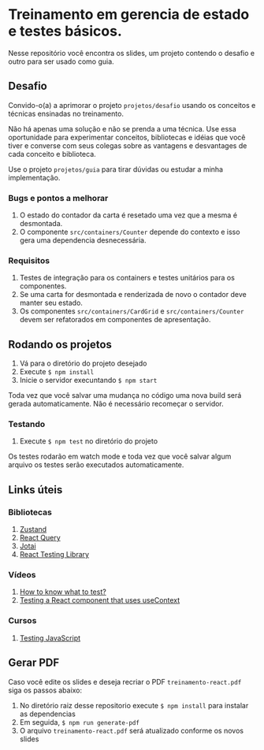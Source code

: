 # Treinamento em gerencia de estado e testes básicos.

Nesse repositório você encontra os slides, um projeto contendo o desafio e outro para ser usado como guia.

## Desafio

Convido-o(a) a aprimorar o projeto `projetos/desafio` usando os conceitos e técnicas ensinadas no treinamento.

Não há apenas uma solução e não se prenda a uma técnica. Use essa oportunidade para experimentar conceitos, bibliotecas e idéias que você tiver e converse com seus colegas sobre as vantagens e desvantages de cada conceito e biblioteca.

Use o projeto `projetos/guia` para tirar dúvidas ou estudar a minha implementação.

### Bugs e pontos a melhorar

1. O estado do contador da carta é resetado uma vez que a mesma é desmontada.
2. O componente `src/containers/Counter` depende do contexto e isso gera uma dependencia desnecessária.

### Requisitos

1. Testes de integração para os containers e testes unitários para os componentes.
2. Se uma carta for desmontada e renderizada de novo o contador deve manter seu estado.
3. Os componentes `src/containers/CardGrid` e `src/containers/Counter` devem ser refatorados em componentes de apresentação.
   
## Rodando os projetos

1. Vá para o diretório do projeto desejado
2. Execute `$ npm install`
3. Inicie o servidor execuntando `$ npm start`

Toda vez que você salvar uma mudança no código uma nova build será gerada automaticamente.
Não é necessário recomeçar o servidor.

### Testando

1. Execute `$ npm test` no diretório do projeto

Os testes rodarão em watch mode e toda vez que você salvar algum arquivo os testes serão executados automaticamente. 

## Links úteis

### Bibliotecas

1. [Zustand](https://zustand-demo.pmnd.rs/)
2. [React Query](https://react-query-v3.tanstack.com/)
3. [Jotai](https://jotai.org/)
4. [React Testing Library](https://testing-library.com/docs/react-testing-library/intro)

### Vídeos

1. [How to know what to test?](https://www.youtube.com/watch?v=ahrvE062Kv4)
2. [Testing a React component that uses useContext](https://www.youtube.com/watch?v=3yiialslPbc)

### Cursos

1. [Testing JavaScript](https://testingjavascript.com/)

## Gerar PDF 

Caso você edite os slides e deseja recriar o PDF `treinamento-react.pdf` siga os passos abaixo:

1. No diretório raiz desse repositorio execute `$ npm install` para instalar as dependencias
2. Em seguida, `$ npm run generate-pdf` 
3. O arquivo `treinamento-react.pdf` será atualizado conforme os novos slides